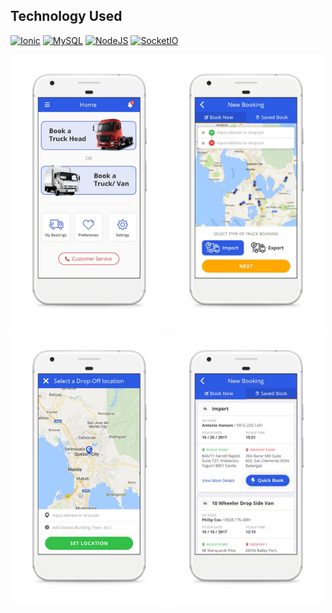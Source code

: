 ## Technology Used

[![Ionic][ionic-icon]][ionic-url]
[![MySQL][mysql-icon]][mysql-url]
[![NodeJS][nodejs-icon]][nodejs-url]
[![SocketIO][socketio-icon]][socketio-url]

<div align="center">
    <img src="screens/mobile/01.png" width="49%" />
    <img src="screens/mobile/02.png" width="49%" />
    <img src="screens/mobile/03.png" width="49%" />
    <img src="screens/mobile/04.png" width="49%" />
</div>

[ionic-icon]: https://img.shields.io/badge/Ionic-%233880FF?style=for-the-badge&logo=Ionic&logoColor=white
[ionic-url]: https://ionicframework.com
[mysql-icon]: https://img.shields.io/badge/MySQL-00000F?style=for-the-badge&logo=mysql&logoColor=white
[mysql-url]: https://www.mysql.com
[nodejs-icon]: https://img.shields.io/badge/Node.JS-6DA55F?style=for-the-badge&logo=node.js&logoColor=white
[nodejs-url]: https://nodejs.org
[socketio-icon]: https://img.shields.io/badge/Socket.IO-00000F?style=for-the-badge&logo=socket.io&badgeColor=010101
[socketio-url]: https://socket.io

